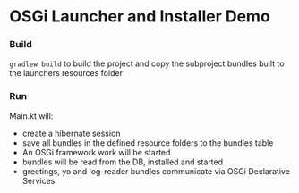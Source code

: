 # OSGi Launcher and Installer Demo

### Build
```gradlew build``` to build the project and copy the subproject bundles built to the launchers resources folder

### Run
Main.kt will:
- create a hibernate session
- save all bundles in the defined resource folders to the bundles table
- An OSGi framework work will be started
- bundles will be read from the DB, installed and started
- greetings, yo and log-reader bundles communicate via OSGi Declarative Services
 
